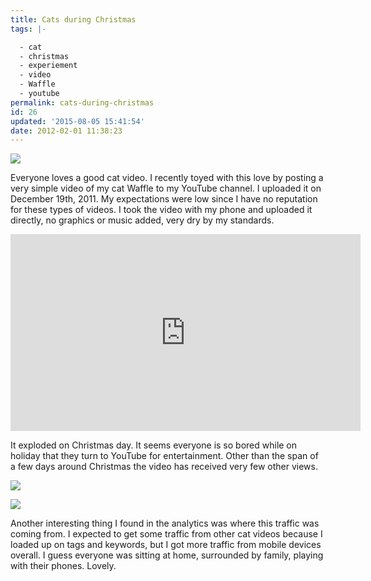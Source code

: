 ```yaml
---
title: Cats during Christmas
tags: |-

  - cat
  - christmas
  - experiement
  - video
  - Waffle
  - youtube
permalink: cats-during-christmas
id: 26
updated: '2015-08-05 15:41:54'
date: 2012-02-01 11:38:23
---
```



![](/blog/content/images/2015/08/waffle.jpg)

Everyone loves a good cat video. I recently toyed with this love by posting a very simple video of my cat Waffle to my YouTube channel. I uploaded it on December 19th, 2011. My expectations were low since I have no reputation for these types of videos. I took the video with my phone and uploaded it directly, no graphics or music added, very dry by my standards.

<iframe width="560" height="315" src="https://www.youtube.com/embed/MHwPaanATG4" frameborder="0" allowfullscreen></iframe>

It exploded on Christmas day. It seems everyone is so bored while on holiday that they turn to YouTube for entertainment. Other than the span of a few days around Christmas the video has received very few other views.

![](/blog/content/images/2015/08/youtubeviews.png)

![](/blog/content/images/2015/08/Youtube_earnings.jpg)

Another interesting thing I found in the analytics was where this traffic was coming from. I expected to get some traffic from other cat videos because I loaded up on tags and keywords, but I got more traffic from mobile devices overall. I guess everyone was sitting at home, surrounded by family, playing with their phones. Lovely.


